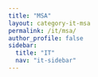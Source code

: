 ```yaml
---
title: "MSA"
layout: category-it-msa
permalink: /it/msa/
author_profile: false
sidebar:
  title: "IT"
  nav: "it-sidebar"
---
```

